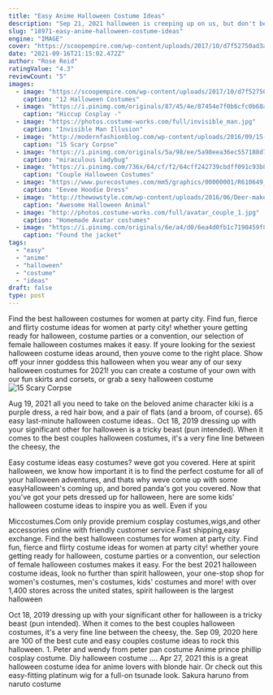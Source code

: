 ```yaml
---
title: "Easy Anime Halloween Costume Ideas"
description: "Sep 21, 2021 halloween is creeping up on us, but don't be spooked if you haven't figured out a costume yet. These face paint ideas will take your hallow's eve game to the next level."
slug: "18971-easy-anime-halloween-costume-ideas"
engine: "IMAGE"
cover: "https://scoopempire.com/wp-content/uploads/2017/10/d7f52750ad3ac7a4625f8ded19ec2a3e-couples-pokemon.jpg"
date: "2021-09-16T21:15:02.472Z"
author: "Rose Reid"
ratingValue: "4.3"
reviewCount: "5"
images:
  - image: "https://scoopempire.com/wp-content/uploads/2017/10/d7f52750ad3ac7a4625f8ded19ec2a3e-couples-pokemon.jpg"
    caption: "12 Halloween Costumes"
  - image: "https://i.pinimg.com/originals/87/45/4e/87454e7f0b6cfc0b68ae9eb4ffffd25b.jpg"
    caption: "Hiccup Cosplay -"
  - image: "https://photos.costume-works.com/full/invisible_man.jpg"
    caption: "Invisible Man Illusion"
  - image: "http://modernfashionblog.com/wp-content/uploads/2016/09/15-Scary-Corpse-Bride-Makeup-Looks-Ideas-For-Halloween-2016-15.jpg"
    caption: "15 Scary Corpse"
  - image: "https://i.pinimg.com/originals/5a/98/ee/5a98eea36ec557188d7c8545885695f4.jpg"
    caption: "miraculous ladybug"
  - image: "https://i.pinimg.com/736x/64/cf/f2/64cff242739cbdff091c93b82c600b5f.jpg"
    caption: "Couple Halloween Costumes"
  - image: "https://www.purecostumes.com/mm5/graphics/00000001/R610649_full_1.jpg"
    caption: "Eevee Hoodie Dress"
  - image: "http://thewowstyle.com/wp-content/uploads/2016/06/Deer-makeup-for-Halloween.jpg"
    caption: "Awesome Halloween Animal"
  - image: "http://photos.costume-works.com/full/avatar_couple_1.jpg"
    caption: "Homemade Avatar costumes"
  - image: "https://i.pinimg.com/originals/6e/a4/d0/6ea4d0fb1c7190459f86dda24a49e37a.jpg"
    caption: "Found the jacket"
tags:
  - "easy"
  - "anime"
  - "halloween"
  - "costume"
  - "ideas"
draft: false
type: post
---
```


Find the best halloween costumes for women at party city. Find fun, fierce and flirty costume ideas for women at party city! whether youre getting ready for halloween, costume parties or a convention, our selection of female halloween costumes makes it easy. If youre looking for the sexiest halloween costume ideas around, then youve come to the right place. Show off your inner goddess this halloween when you wear any of our sexy halloween costumes for 2021! you can create a costume of your own with our fun skirts and corsets, or grab a sexy halloween costume
![15 Scary Corpse](http://modernfashionblog.com/wp-content/uploads/2016/09/15-Scary-Corpse-Bride-Makeup-Looks-Ideas-For-Halloween-2016-15.jpg "15 Scary Corpse")

Aug 19, 2021 all you need to take on the beloved anime character kiki is a purple dress, a red hair bow, and a pair of flats (and a broom, of course).  65 easy last-minute halloween costume ideas.. Oct 18, 2019 dressing up with your significant other for halloween is a tricky beast (pun intended). When it comes to the best couples halloween costumes, it&#39;s a very fine line between the cheesy, the
<!--inArticleAds-->

<!--galleryOne-->

Easy costume ideas easy costumes? weve got you covered. Here at spirit halloween, we know how important it is to find the perfect costume for all of your halloween adventures, and thats why weve come up with some easyHalloween's coming up, and bored panda's got you covered. Now that you've got your pets dressed up for halloween, here are some kids' halloween costume ideas to inspire you as well. Even if you
<!--inArticleAds-->

<!--galleryTwo-->

Miccostumes.Com only provide premium cosplay costumes,wigs,and other accessories online with friendly customer service.Fast shipping,easy exchange. Find the best halloween costumes for women at party city. Find fun, fierce and flirty costume ideas for women at party city! whether youre getting ready for halloween, costume parties or a convention, our selection of female halloween costumes makes it easy. For the best 2021 halloween costume ideas, look no further than spirit halloween, your one-stop shop for women's costumes, men's costumes, kids' costumes and more! with over 1,400 stores across the united states, spirit halloween is the largest halloween
<!--galleryThree-->

Oct 18, 2019 dressing up with your significant other for halloween is a tricky beast (pun intended). When it comes to the best couples halloween costumes, it's a very fine line between the cheesy, the. Sep 09, 2020 here are 100 of the best cute and easy couples costume ideas to rock this halloween. 1. Peter and wendy from peter pan costume  Anime prince phillip cosplay costume. Diy halloween costume .... Apr 27, 2021 this is a great halloween costume idea for anime lovers with blonde hair. Or check out this easy-fitting platinum wig for a full-on tsunade look. Sakura haruno from naruto costume